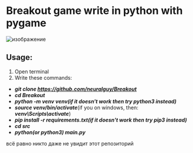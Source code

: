 # Breakout game write in python with pygame
![изображение](https://github.com/user-attachments/assets/a77004f5-9f2b-4b66-adba-7632e8a60b71)

## Usage:
1. Open terminal
2. Write these commands:
- ***git clone https://github.com/neuralguy/Breakout***
- ***cd Breakout***
- ***python -m venv venv(if it doesn't work then try python3 instead)***
- ***source venv/bin/activate***(if you on windows, then: ***venv\Scripts\activate***)
- ***pip install -r requirements.txt(if it doesn't work then try pip3 instead)***
- ***cd src***
- ***python(or python3) main.py***



























всё равно никто даже не увидит этот репозиторий 
